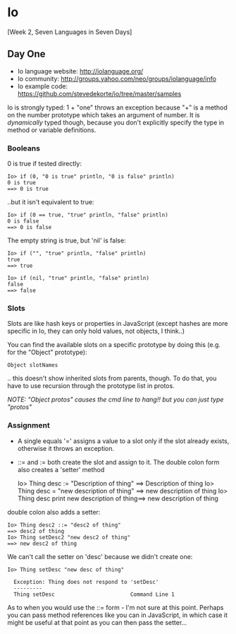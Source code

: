 Io
==
[Week 2, Seven Languages in Seven Days] 

Day One
-------

* Io language website: http://iolanguage.org/
* Io community: http://groups.yahoo.com/neo/groups/iolanguage/info
* Io example code: https://github.com/stevedekorte/io/tree/master/samples

Io is strongly typed: 1 + "one" throws an exception because "+" is a method
on the number prototype which takes an argument of number. It is *dynamically*
typed though, because you don't explicitly specify the type in
method or variable definitions.

### Booleans ###

0 is true if tested directly: 

    Io> if (0, "0 is true" println, "0 is false" println)
    0 is true
    ==> 0 is true

..but it isn't equivalent to true:

    Io> if (0 == true, "true" println, "false" println)
    0 is false
    ==> 0 is false 

The empty string is true, but 'nil' is false:

    Io> if ("", "true" println, "false" println)
    true
    ==> true

    Io> if (nil, "true" println, "false" println)
    false
    ==> false

### Slots ###

Slots are like hash keys or properties in JavaScript (except hashes are more
specific in Io, they can only hold values, not objects, I think..)

You can find the available slots on a specific prototype by doing this (e.g.
for the "Object" prototype):

    Object slotNames

.. this doesn't show inherited slots from parents, though. To do that, you 
have to use recursion through the prototype list in <Thing> protos.

_NOTE: "Object protos" causes the cmd line to hang!! but you can just
type "protos"_

### Assignment ###

* A single equals '=' assigns a value to a slot only if the slot already exists,
otherwise it throws an exception.
* ::= and := both create the slot and assign to it. The double colon form also
creates a 'setter' method

    Io> Thing desc := "Description of thing"
    ==> Description of thing
    Io> Thing desc = "new description of thing"
    ==> new description of thing
    Io> Thing desc print
    new description of thing==> new description of thing

double colon also adds a setter:

    Io> Thing desc2 ::= "desc2 of thing"
    ==> desc2 of thing
    Io> Thing setDesc2 "new desc2 of thing"
    ==> new desc2 of thing

We can't call the setter on 'desc' because we didn't create one:

    Io> Thing setDesc "new desc of thing"
    
      Exception: Thing does not respond to 'setDesc'
      ---------
      Thing setDesc                        Command Line 1

As to when you would use the ::= form - I'm not sure at this point. Perhaps
you can pass method references like you can in JavaScript, in which case it
might be useful at that point as you can then pass the setter...







